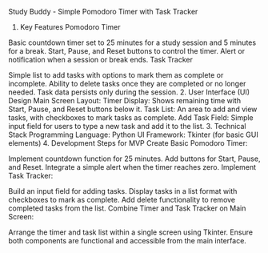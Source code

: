
Study Buddy - Simple Pomodoro Timer with Task Tracker
1. Key Features
Pomodoro Timer

Basic countdown timer set to 25 minutes for a study session and 5 minutes for a break.
Start, Pause, and Reset buttons to control the timer.
Alert or notification when a session or break ends.
Task Tracker

Simple list to add tasks with options to mark them as complete or incomplete.
Ability to delete tasks once they are completed or no longer needed.
Task data persists only during the session.
2. User Interface (UI) Design
Main Screen Layout:
Timer Display: Shows remaining time with Start, Pause, and Reset buttons below it.
Task List: An area to add and view tasks, with checkboxes to mark tasks as complete.
Add Task Field: Simple input field for users to type a new task and add it to the list.
3. Technical Stack
Programming Language: Python
UI Framework: Tkinter (for basic GUI elements)
4. Development Steps for MVP
Create Basic Pomodoro Timer:

Implement countdown function for 25 minutes.
Add buttons for Start, Pause, and Reset.
Integrate a simple alert when the timer reaches zero.
Implement Task Tracker:

Build an input field for adding tasks.
Display tasks in a list format with checkboxes to mark as complete.
Add delete functionality to remove completed tasks from the list.
Combine Timer and Task Tracker on Main Screen:

Arrange the timer and task list within a single screen using Tkinter.
Ensure both components are functional and accessible from the main interface.
